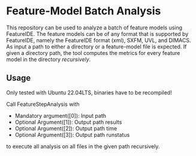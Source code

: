 # Feature-Model Batch Analysis
This repository can be used to analyze a batch of feature models using FeatureIDE. The feature models can be of any format that is supported by FeatureIDE, namely the FeatureIDE format (xml), SXFM, UVL, and DIMACS.
As input a path to either a directory or a feature-model file is expected. If given a directory path, the tool computes the metrics for every feature model in the directory *recursively*.

## Usage
Only tested with Ubuntu 22.04LTS, binaries have to be recompiled!

Call FeatureStepAnalysis with 
 - Mandatory argument([0]): Input path
 - Optional Argument([1]): Output path results
 - Optional Argument([2]): Output path time
 - Optional Argument([3]): Output path runstatus

to execute all analysis on all files in the given path recursively.